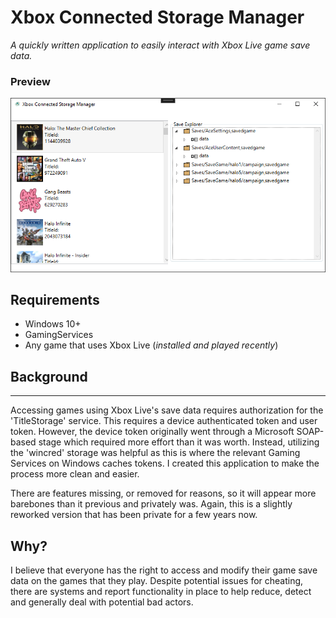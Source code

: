 Xbox Connected Storage Manager
======================================
*A quickly written application to easily interact with Xbox Live game save data.*

### Preview
![Application Screenshot](assets/screenshot_example.png)

## Requirements
- Windows 10+
- GamingServices
- Any game that uses Xbox Live (*installed and played recently*)

## Background
------------
Accessing games using Xbox Live's save data requires authorization for the 'TitleStorage' service. This requires a device authenticated token and user token. However, the device token originally went through
a Microsoft SOAP-based stage which required more effort than it was worth. Instead, utilizing the 'wincred' storage was helpful as this is where the relevant Gaming Services on Windows caches tokens. I created
this application to make the process more clean and easier.

There are features missing, or removed for reasons, so it will appear more barebones than it previous and privately was. Again, this is a slightly reworked version that has been private for a few years now.

Why?
------------
I believe that everyone has the right to access and modify their game save data on the games that they play. Despite potential issues for cheating, there are systems and report functionality in place to help reduce,
detect and generally deal with potential bad actors.


